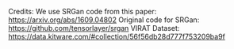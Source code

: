 Credits:
We use SRGan code from this paper: https://arxiv.org/abs/1609.04802
Original code for SRGan: https://github.com/tensorlayer/srgan
VIRAT Dataset: https://data.kitware.com/#collection/56f56db28d777f753209ba9f